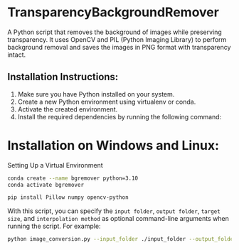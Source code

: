 # TransparencyBackgroundRemover

A Python script that removes the background of images while preserving transparency. It uses OpenCV and PIL (Python Imaging Library) to perform background removal and saves the images in PNG format with transparency intact.

## Installation Instructions:

1. Make sure you have Python installed on your system.
2. Create a new Python environment using virtualenv or conda.
3. Activate the created environment.
4. Install the required dependencies by running the following command:

# Installation on Windows and Linux:

Setting Up a Virtual Environment

```bash
conda create --name bgremover python=3.10
conda activate bgremover
```
```bash
pip install Pillow numpy opencv-python
```

With this script, you can specify the ```input folder```, ```output folder```, ```target size```, and ```interpolation method``` as optional command-line arguments when running the script. For example:

```bash
python image_conversion.py --input_folder ./input_folder --output_folder ./output_folder --target_size 1024 1024 --interpolation_method NEAREST
```

